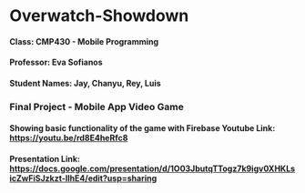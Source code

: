 # Overwatch-Showdown
#### Class: CMP430 - Mobile Programming
#### Professor: Eva Sofianos
#### Student Names: Jay, Chanyu, Rey, Luis

### Final Project - Mobile App Video Game
#### Showing basic functionality of the game with Firebase Youtube Link: https://youtu.be/rd8E4heRfc8

#### Presentation Link: https://docs.google.com/presentation/d/1O03JbutqTTogz7k9igv0XHKLsicZwFiSJzkzt-llhE4/edit?usp=sharing
